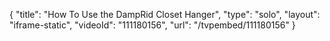 {
    "title": "How To Use the DampRid Closet Hanger",
    "type": "solo",
    "layout": "iframe-static",
    "videoId": "111180156",
    "url": "\/tvpembed\/111180156"
}